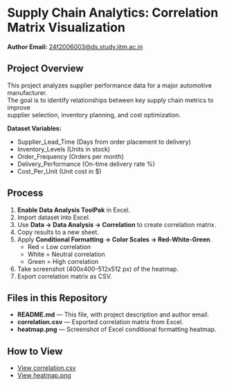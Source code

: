 # Supply Chain Analytics: Correlation Matrix Visualization

**Author Email:** 24f2006003@ds.study.iitm.ac.in

## Project Overview
This project analyzes supplier performance data for a major automotive manufacturer.  
The goal is to identify relationships between key supply chain metrics to improve  
supplier selection, inventory planning, and cost optimization.

**Dataset Variables:**
- Supplier_Lead_Time (Days from order placement to delivery)
- Inventory_Levels (Units in stock)
- Order_Frequency (Orders per month)
- Delivery_Performance (On-time delivery rate %)
- Cost_Per_Unit (Unit cost in $)

## Process
1. **Enable Data Analysis ToolPak** in Excel.
2. Import dataset into Excel.
3. Use **Data → Data Analysis → Correlation** to create correlation matrix.
4. Copy results to a new sheet.
5. Apply **Conditional Formatting → Color Scales → Red-White-Green**.
   - Red = Low correlation
   - White = Neutral correlation
   - Green = High correlation
6. Take screenshot (400x400–512x512 px) of the heatmap.
7. Export correlation matrix as CSV.

## Files in this Repository
- **README.md** — This file, with project description and author email.
- **correlation.csv** — Exported correlation matrix from Excel.
- **heatmap.png** — Screenshot of Excel conditional formatting heatmap.

## How to View
- [View correlation.csv](./correlation.csv)
- [View heatmap.png](./heatmap.png)